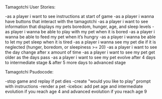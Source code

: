 Tamagotchi User Stories:

-as a player i want to see instructions at start of game
-as a player i wanna have buttons that interact with the tamagotchi
-as a player i want to see information that displays my pets boredom, hunger, age,  and sleep levels
-as player i wanna be able to play with my pet when it is bored
-as a player i wanna be able to feed my pet when it’s hungry
-as a player i wanna be able to let my pet sleep when it is tired
-as a player i wanna see my pet die if it is neglected (hunger, boredom, or sleepiness >= 20)
-as a player i want to see the day change after x amount of time
-as a player i want to see my pet get older as the days pass
-as a player i want to see my pet evolve after 4 days to intermediate stage & after 5 more days to advanced stage

Tamagotchi Psudocode:

<!-- -add html elements (divs) to display pet's state (hunger, sleepy, and boredom levels) with classes
-add html elements for buttons with classes
-add an empty div element for pet with class
-create app's state variables for pet's state ie. let hunger = '';
-cache elements for pet's state & buttons (querySelect by class)
-add event listeners for buttons (will make function as 2nd parameter to subtract 1 from pet's state)
-create game initialization that sets pet's state ie. hunger = 0;
-render pet's state by dynamically creating html elements to display so ie. hungerDiv.innertext = hunger;  -->
<!-- -add asynchronous function that adds 1 to pet's state every x amount of time -->
<!-- -create function to delete one from corresponding pets state when button is clicked -->
<!-- -if any pet's state's reach 20 prompt that your pet dies -->
-stop game and replay if pet dies
-create "would you like to play" prompt with instructions
-render a pet
-icebox: add pet age and intermediate evolution if you reach age 4 and advanced evolution if you reach age 9